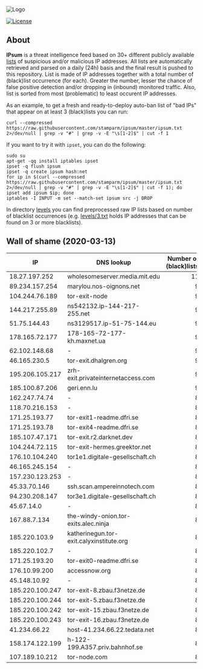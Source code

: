 ![Logo](https://i.imgur.com/PyKLAe7.png)

[![License](https://img.shields.io/badge/license-Public_domain-red.svg)](https://wiki.creativecommons.org/wiki/Public_domain)

About
----

**IPsum** is a threat intelligence feed based on 30+ different publicly available [lists](https://github.com/stamparm/maltrail) of suspicious and/or malicious IP addresses. All lists are automatically retrieved and parsed on a daily (24h) basis and the final result is pushed to this repository. List is made of IP addresses together with a total number of (black)list occurrence (for each). Greater the number, lesser the chance of false positive detection and/or dropping in (inbound) monitored traffic. Also, list is sorted from most (problematic) to least occurent IP addresses.

As an example, to get a fresh and ready-to-deploy auto-ban list of "bad IPs" that appear on at least 3 (black)lists you can run:

```
curl --compressed https://raw.githubusercontent.com/stamparm/ipsum/master/ipsum.txt 2>/dev/null | grep -v "#" | grep -v -E "\s[1-2]$" | cut -f 1
```

If you want to try it with `ipset`, you can do the following:

```
sudo su
apt-get -qq install iptables ipset
ipset -q flush ipsum
ipset -q create ipsum hash:net
for ip in $(curl --compressed https://raw.githubusercontent.com/stamparm/ipsum/master/ipsum.txt 2>/dev/null | grep -v "#" | grep -v -E "\s[1-2]$" | cut -f 1); do ipset add ipsum $ip; done
iptables -I INPUT -m set --match-set ipsum src -j DROP
```

In directory [levels](levels) you can find preprocessed raw IP lists based on number of blacklist occurrences (e.g. [levels/3.txt](levels/3.txt) holds IP addresses that can be found on 3 or more blacklists).

Wall of shame (2020-03-13)
----

|IP|DNS lookup|Number of (black)lists|
|---|---|--:|
18.27.197.252|wholesomeserver.media.mit.edu|11
89.234.157.254|marylou.nos-oignons.net|9
104.244.76.189|tor-exit-node|9
144.217.255.89|ns542132.ip-144-217-255.net|9
51.75.144.43|ns3129517.ip-51-75-144.eu|9
178.165.72.177|178-165-72-177-kh.maxnet.ua|9
62.102.148.68|-|9
46.165.230.5|tor-exit.dhalgren.org|9
195.206.105.217|zrh-exit.privateinternetaccess.com|9
185.100.87.206|geri.enn.lu|9
162.247.74.74|-|8
118.70.216.153|-|8
171.25.193.77|tor-exit1-readme.dfri.se|8
171.25.193.78|tor-exit4-readme.dfri.se|8
185.107.47.171|tor-exit.r2.darknet.dev|8
104.244.72.115|tor-exit-hermes.greektor.net|8
176.10.104.240|tor1e1.digitale-gesellschaft.ch|8
46.165.245.154|-|8
157.230.123.253|-|8
45.33.70.146|ssh.scan.ampereinnotech.com|8
94.230.208.147|tor3e1.digitale-gesellschaft.ch|8
45.67.14.0|-|8
167.88.7.134|the-windy-onion.tor-exits.alec.ninja|8
185.220.103.9|katherinegun.tor-exit.calyxinstitute.org|8
185.220.102.7|-|8
171.25.193.20|tor-exit0-readme.dfri.se|8
176.10.99.200|accessnow.org|8
45.148.10.92|-|8
185.220.100.247|tor-exit-8.zbau.f3netze.de|8
185.220.100.244|tor-exit-5.zbau.f3netze.de|8
185.220.100.242|tor-exit-15.zbau.f3netze.de|8
185.220.100.243|tor-exit-16.zbau.f3netze.de|8
41.234.66.22|host-41.234.66.22.tedata.net|8
158.174.122.199|h-122-199.A357.priv.bahnhof.se|8
107.189.10.212|tor-node.com|8

